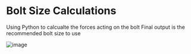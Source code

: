 # Bolt Size Calculations

Using Python to calcualte the forces acting on the bolt 
Final output is the recommended bolt size to use

![image](https://user-images.githubusercontent.com/89778617/134661108-ffa20411-fcc1-40e7-aa95-0f1522d2a2d3.png)
